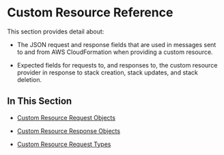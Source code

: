 # Custom Resource Reference<a name="crpg-ref"></a>

This section provides detail about:

+ The JSON request and response fields that are used in messages sent to and from AWS CloudFormation when providing a custom resource\.

+ Expected fields for requests to, and responses to, the custom resource provider in response to stack creation, stack updates, and stack deletion\.

## In This Section<a name="w3ab2c17c26c17b7"></a>

+ [Custom Resource Request Objects](crpg-ref-requests.md)

+ [Custom Resource Response Objects](crpg-ref-responses.md)

+ [Custom Resource Request Types](crpg-ref-requesttypes.md)